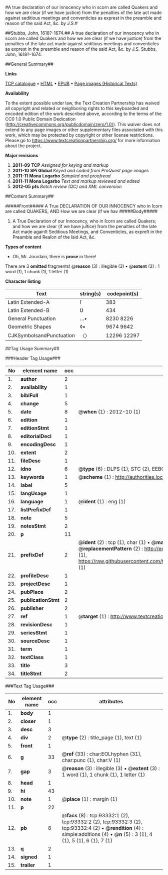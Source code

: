 #A true declaration of our innocency who in scorn are called Quakers and how we are clear (if we have justice) from the penalties of the late act made against seditious meetings and conventicles as exprest in the preamble and reason of the said Act, &c. by J.S.#

##Stubbs, John, 1618?-1674.##
A true declaration of our innocency who in scorn are called Quakers and how we are clear (if we have justice) from the penalties of the late act made against seditious meetings and conventicles as exprest in the preamble and reason of the said Act, &c. by J.S.
Stubbs, John, 1618?-1674.

##General Summary##

**Links**

[TCP catalogue](http://www.ota.ox.ac.uk/tcp/)  • 
[HTML](http://tei.it.ox.ac.uk/tcp/Texts-HTML/free/A61/A61899.html)  • 
[EPUB](http://tei.it.ox.ac.uk/tcp/Texts-EPUB/free/A61/A61899.epub) • 
[Page images (Historical Texts)](https://historicaltexts.jisc.ac.uk/eebo-12752653e)

**Availability**

To the extent possible under law, the Text Creation Partnership has waived all copyright and related or neighboring rights to this keyboarded and encoded edition of the work described above, according to the terms of the CC0 1.0 Public Domain Dedication (http://creativecommons.org/publicdomain/zero/1.0/). This waiver does not extend to any page images or other supplementary files associated with this work, which may be protected by copyright or other license restrictions. Please go to https://www.textcreationpartnership.org/ for more information about the project.

**Major revisions**

1. __2011-09__ __TCP__ *Assigned for keying and markup*
1. __2011-10__ __SPi Global__ *Keyed and coded from ProQuest page images*
1. __2011-11__ __Mona Logarbo__ *Sampled and proofread*
1. __2011-11__ __Mona Logarbo__ *Text and markup reviewed and edited*
1. __2012-05__ __pfs__ *Batch review (QC) and XML conversion*

##Content Summary##

#####Front#####
A True DECLARATION OF OUR INNOCENCY who in ſcorn are called QUAKERS, AND How we are clear (if we hav
#####Body#####

1. A True Declaration of our Innocency, who in ſcorn are called Quakers; and how we are clear (if we have juſtice) from the penalties of the late Act made againſt Seditious Meetings, and Conventicles, as expreſt in the Preamble and Reaſon of the ſaid Act, &c.

**Types of content**

  * Oh, Mr. Jourdain, there is **prose** in there!

There are 3 **omitted** fragments! 
 @__reason__ (3) : illegible (3)  •  @__extent__ (3) : 1 word (1), 1 chunk (1), 1 letter (1)

**Character listing**


|Text|string(s)|codepoint(s)|
|---|---|---|
|Latin Extended-A|ſ|383|
|Latin Extended-B|Ʋ|434|
|General Punctuation|…•|8230 8226|
|Geometric Shapes|◊▪|9674 9642|
|CJKSymbolsandPunctuation|〈〉|12296 12297|

##Tag Usage Summary##

###Header Tag Usage###

|No|element name|occ|attributes|
|---|---|---|---|
|1.|__author__|2||
|2.|__availability__|1||
|3.|__biblFull__|1||
|4.|__change__|5||
|5.|__date__|8| @__when__ (1) : 2012-10 (1)|
|6.|__edition__|1||
|7.|__editionStmt__|1||
|8.|__editorialDecl__|1||
|9.|__encodingDesc__|1||
|10.|__extent__|2||
|11.|__fileDesc__|1||
|12.|__idno__|6| @__type__ (6) : DLPS (1), STC (2), EEBO-CITATION (1), OCLC (1), VID (1)|
|13.|__keywords__|1| @__scheme__ (1) : http://authorities.loc.gov/ (1)|
|14.|__label__|5||
|15.|__langUsage__|1||
|16.|__language__|1| @__ident__ (1) : eng (1)|
|17.|__listPrefixDef__|1||
|18.|__note__|5||
|19.|__notesStmt__|2||
|20.|__p__|11||
|21.|__prefixDef__|2| @__ident__ (2) : tcp (1), char (1)  •  @__matchPattern__ (2) : ([0-9\-]+):([0-9IVX]+) (1), (.+) (1)  •  @__replacementPattern__ (2) : http://eebo.chadwyck.com/downloadtiff?vid=$1&page=$2 (1), https://raw.githubusercontent.com/textcreationpartnership/Texts/master/tcpchars.xml#$1 (1)|
|22.|__profileDesc__|1||
|23.|__projectDesc__|1||
|24.|__pubPlace__|2||
|25.|__publicationStmt__|2||
|26.|__publisher__|2||
|27.|__ref__|1| @__target__ (1) : http://www.textcreationpartnership.org/docs/. (1)|
|28.|__revisionDesc__|1||
|29.|__seriesStmt__|1||
|30.|__sourceDesc__|1||
|31.|__term__|1||
|32.|__textClass__|1||
|33.|__title__|3||
|34.|__titleStmt__|2||


###Text Tag Usage###

|No|element name|occ|attributes|
|---|---|---|---|
|1.|__body__|1||
|2.|__closer__|1||
|3.|__desc__|3||
|4.|__div__|2| @__type__ (2) : title_page (1), text (1)|
|5.|__front__|1||
|6.|__g__|33| @__ref__ (33) : char:EOLhyphen (31), char:punc (1), char:V (1)|
|7.|__gap__|3| @__reason__ (3) : illegible (3)  •  @__extent__ (3) : 1 word (1), 1 chunk (1), 1 letter (1)|
|8.|__head__|1||
|9.|__hi__|43||
|10.|__note__|1| @__place__ (1) : margin (1)|
|11.|__p__|22||
|12.|__pb__|8| @__facs__ (8) : tcp:93332:1 (2), tcp:93332:2 (2), tcp:93332:3 (2), tcp:93332:4 (2)  •  @__rendition__ (4) : simple:additions (4)  •  @__n__ (5) : 3 (1), 4 (1), 5 (1), 6 (1), 7 (1)|
|13.|__q__|2||
|14.|__signed__|1||
|15.|__trailer__|1||
